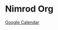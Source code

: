 # Nimrod Org

[Google Calendar](https://calendar.google.com/calendar/embed?src=214745b73002265f9a6b4323701c30d0f04cfc1d6a95c32f70a72fd279acee0c%40group.calendar.google.com&ctz=America%2FLos_Angeles)

<!--

**Here are some ideas to get you started:**

🙋‍♀️ A short introduction - what is your organization all about?
🌈 Contribution guidelines - how can the community get involved?
👩‍💻 Useful resources - where can the community find your docs? Is there anything else the community should know?
🍿 Fun facts - what does your team eat for breakfast?
🧙 Remember, you can do mighty things with the power of [Markdown](https://docs.github.com/github/writing-on-github/getting-started-with-writing-and-formatting-on-github/basic-writing-and-formatting-syntax)
-->

